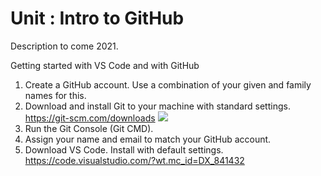 # Unit : Intro to GitHub
Description to come 2021.

Getting started with VS Code and with GitHub
1.	Create a GitHub account. Use a combination of your given and family names for this.
2.	Download and install Git to your machine with standard settings.  https://git-scm.com/downloads 
![](10DPRO/resources/images/VSCodeInstall.png)
3.	Run the Git Console (Git CMD).
4.	Assign your name and email to match your GitHub account.
5.	Download VS Code. Install with default settings.  https://code.visualstudio.com/?wt.mc_id=DX_841432 
